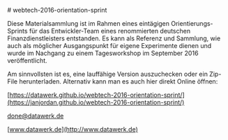 #   w e b t e c h - 2 0 1 6 - o r i e n t a t i o n - s p r i n t Diese Materialsammlung ist im Rahmen eines eintägigen Orientierungs-Sprints für das Entwickler-Team eines renommierten deutschen Finanzdienstleisters entstanden.Es kann als Referenz und Sammlung, wie auch als möglicher Ausgangspunkt für eigene Experimente dienen und wurde im Nachgang zu einem Tagesworkshop im September 2016 veröffentlicht.Am sinnvollsten ist es, eine lauffähige Version auszuchecken oder ein Zip-File herunterladen. Alternativ kann man es auch hier direkt Online öffnen:

[https://datawerk.github.io/webtech-2016-orientation-sprint/](https://janjordan.github.io/webtech-2016-orientation-sprint/)


[done@datawerk.de](mailto:kontakt@datawerk.de)

[www.datawerk.de](http://www.datawerk.de)
